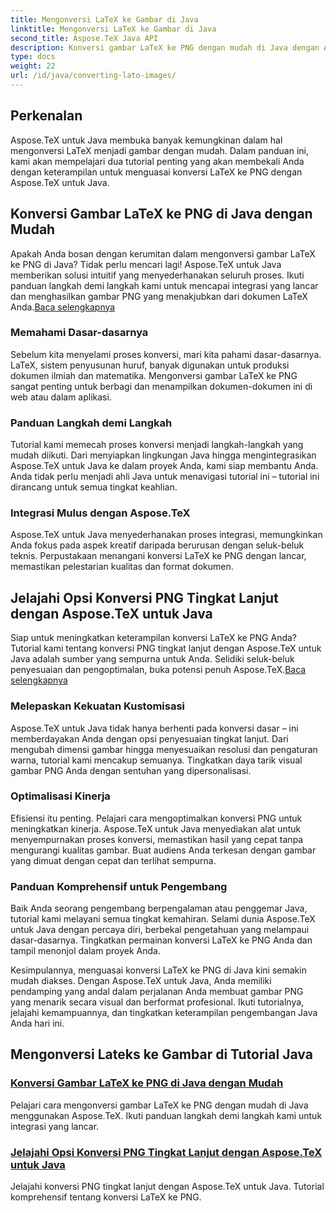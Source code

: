 ```yaml
---
title: Mengonversi LaTeX ke Gambar di Java
linktitle: Mengonversi LaTeX ke Gambar di Java
second_title: Aspose.TeX Java API
description: Konversi gambar LaTeX ke PNG dengan mudah di Java dengan Aspose.TeX. Jelajahi opsi lanjutan dalam tutorial komprehensif kami untuk integrasi yang lancar.
type: docs
weight: 22
url: /id/java/converting-lato-images/
---
```


## Perkenalan

Aspose.TeX untuk Java membuka banyak kemungkinan dalam hal mengonversi LaTeX menjadi gambar dengan mudah. Dalam panduan ini, kami akan mempelajari dua tutorial penting yang akan membekali Anda dengan keterampilan untuk menguasai konversi LaTeX ke PNG dengan Aspose.TeX untuk Java.

## Konversi Gambar LaTeX ke PNG di Java dengan Mudah

Apakah Anda bosan dengan kerumitan dalam mengonversi gambar LaTeX ke PNG di Java? Tidak perlu mencari lagi! Aspose.TeX untuk Java memberikan solusi intuitif yang menyederhanakan seluruh proses. Ikuti panduan langkah demi langkah kami untuk mencapai integrasi yang lancar dan menghasilkan gambar PNG yang menakjubkan dari dokumen LaTeX Anda.[Baca selengkapnya](./png-conversion/)

### Memahami Dasar-dasarnya

Sebelum kita menyelami proses konversi, mari kita pahami dasar-dasarnya. LaTeX, sistem penyusunan huruf, banyak digunakan untuk produksi dokumen ilmiah dan matematika. Mengonversi gambar LaTeX ke PNG sangat penting untuk berbagi dan menampilkan dokumen-dokumen ini di web atau dalam aplikasi.

### Panduan Langkah demi Langkah

Tutorial kami memecah proses konversi menjadi langkah-langkah yang mudah diikuti. Dari menyiapkan lingkungan Java hingga mengintegrasikan Aspose.TeX untuk Java ke dalam proyek Anda, kami siap membantu Anda. Anda tidak perlu menjadi ahli Java untuk menavigasi tutorial ini – tutorial ini dirancang untuk semua tingkat keahlian.

### Integrasi Mulus dengan Aspose.TeX

Aspose.TeX untuk Java menyederhanakan proses integrasi, memungkinkan Anda fokus pada aspek kreatif daripada berurusan dengan seluk-beluk teknis. Perpustakaan menangani konversi LaTeX ke PNG dengan lancar, memastikan pelestarian kualitas dan format dokumen.

## Jelajahi Opsi Konversi PNG Tingkat Lanjut dengan Aspose.TeX untuk Java

 Siap untuk meningkatkan keterampilan konversi LaTeX ke PNG Anda? Tutorial kami tentang konversi PNG tingkat lanjut dengan Aspose.TeX untuk Java adalah sumber yang sempurna untuk Anda. Selidiki seluk-beluk penyesuaian dan pengoptimalan, buka potensi penuh Aspose.TeX.[Baca selengkapnya](./advanced-png-conversion/)

### Melepaskan Kekuatan Kustomisasi

Aspose.TeX untuk Java tidak hanya berhenti pada konversi dasar – ini memberdayakan Anda dengan opsi penyesuaian tingkat lanjut. Dari mengubah dimensi gambar hingga menyesuaikan resolusi dan pengaturan warna, tutorial kami mencakup semuanya. Tingkatkan daya tarik visual gambar PNG Anda dengan sentuhan yang dipersonalisasi.

### Optimalisasi Kinerja

Efisiensi itu penting. Pelajari cara mengoptimalkan konversi PNG untuk meningkatkan kinerja. Aspose.TeX untuk Java menyediakan alat untuk menyempurnakan proses konversi, memastikan hasil yang cepat tanpa mengurangi kualitas gambar. Buat audiens Anda terkesan dengan gambar yang dimuat dengan cepat dan terlihat sempurna.

### Panduan Komprehensif untuk Pengembang

Baik Anda seorang pengembang berpengalaman atau penggemar Java, tutorial kami melayani semua tingkat kemahiran. Selami dunia Aspose.TeX untuk Java dengan percaya diri, berbekal pengetahuan yang melampaui dasar-dasarnya. Tingkatkan permainan konversi LaTeX ke PNG Anda dan tampil menonjol dalam proyek Anda.

Kesimpulannya, menguasai konversi LaTeX ke PNG di Java kini semakin mudah diakses. Dengan Aspose.TeX untuk Java, Anda memiliki pendamping yang andal dalam perjalanan Anda membuat gambar PNG yang menarik secara visual dan berformat profesional. Ikuti tutorialnya, jelajahi kemampuannya, dan tingkatkan keterampilan pengembangan Java Anda hari ini.
## Mengonversi Lateks ke Gambar di Tutorial Java
### [Konversi Gambar LaTeX ke PNG di Java dengan Mudah](./png-conversion/)
Pelajari cara mengonversi gambar LaTeX ke PNG dengan mudah di Java menggunakan Aspose.TeX. Ikuti panduan langkah demi langkah kami untuk integrasi yang lancar.
### [Jelajahi Opsi Konversi PNG Tingkat Lanjut dengan Aspose.TeX untuk Java](./advanced-png-conversion/)
Jelajahi konversi PNG tingkat lanjut dengan Aspose.TeX untuk Java. Tutorial komprehensif tentang konversi LaTeX ke PNG.